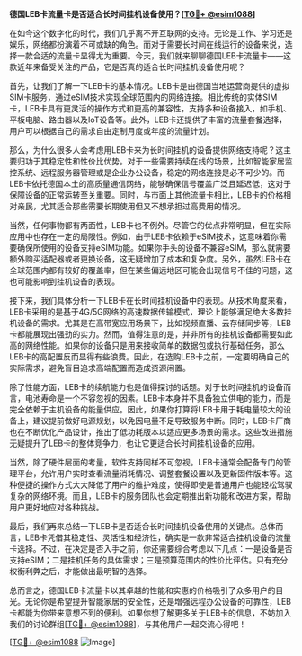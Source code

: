 **德国LEB卡流量卡是否适合长时间挂机设备使用？[[TG💪+ @esim1088](https://t.me/s/esim1088)]**

在如今这个数字化的时代，我们几乎离不开互联网的支持。无论是工作、学习还是娱乐，网络都扮演着不可或缺的角色。而对于需要长时间在线运行的设备来说，选择一款合适的流量卡显得尤为重要。今天，我们就来聊聊德国LEB卡流量卡——这款近年来备受关注的产品，它是否真的适合长时间挂机设备使用呢？

首先，让我们了解一下LEB卡的基本情况。LEB卡是由德国当地运营商提供的虚拟SIM卡服务，通过eSIM技术实现全球范围内的网络连接。相比传统的实体SIM卡，LEB卡具有更灵活的操作方式和更高的兼容性，支持多种设备接入，如手机、平板电脑、路由器以及IoT设备等。此外，LEB卡还提供了丰富的流量套餐选择，用户可以根据自己的需求自由定制月度或年度的流量计划。

那么，为什么很多人会考虑用LEB卡来为长时间挂机的设备提供网络支持呢？这主要归功于其稳定性和性价比优势。对于一些需要持续在线的场景，比如智能家居监控系统、远程服务器管理或是企业办公设备，稳定的网络连接是必不可少的。而LEB卡依托德国本土的高质量通信网络，能够确保信号覆盖广泛且延迟低，这对于保障设备的正常运转至关重要。同时，与市面上其他流量卡相比，LEB卡的价格相对亲民，尤其适合那些需要长期使用但又不想承担过高费用的情况。

当然，任何事物都有两面性，LEB卡也不例外。尽管它的优点非常明显，但在实际应用中也存在一定的局限性。例如，由于LEB卡依赖于eSIM技术，这意味着你需要确保所使用的设备支持eSIM功能。如果你手头的设备不兼容eSIM，那么就需要额外购买适配器或者更换设备，这无疑增加了成本和复杂度。另外，虽然LEB卡在全球范围内都有较好的覆盖率，但在某些偏远地区可能会出现信号不佳的问题，这也可能影响到挂机设备的表现。

接下来，我们具体分析一下LEB卡在长时间挂机设备中的表现。从技术角度来看，LEB卡采用的是基于4G/5G网络的高速数据传输模式，理论上能够满足绝大多数挂机设备的需求。尤其是在高带宽应用场景下，比如视频直播、云存储同步等，LEB卡都能展现出强劲的实力。然而，值得注意的是，并非所有的挂机设备都需要如此高的网络性能。如果你的设备只是用来接收简单的数据包或执行基础任务，那么LEB卡的高配置反而显得有些浪费。因此，在选购LEB卡之前，一定要明确自己的实际需求，避免盲目追求高端配置而造成资源闲置。

除了性能方面，LEB卡的续航能力也是值得探讨的话题。对于长时间挂机的设备而言，电池寿命是一个不容忽视的因素。LEB卡本身并不具备独立供电的能力，而是完全依赖于主机设备的能量供应。因此，如果你打算将LEB卡用于耗电量较大的设备上，建议提前做好电源规划，以免因电量不足导致服务中断。同时，LEB卡厂商也在不断优化产品设计，推出了低功耗版本以适应更多场景的需求。这些改进措施无疑提升了LEB卡的整体竞争力，也让它更适合长时间挂机设备的应用。

当然，除了硬件层面的考量，软件支持同样不可忽视。LEB卡通常会配备专门的管理平台，允许用户实时查看流量消耗情况、调整套餐设置以及更新固件版本等。这种便捷的操作方式大大降低了用户的维护难度，使得即使是普通用户也能轻松驾驭复杂的网络环境。而且，LEB卡的服务团队也会定期推出新功能和改进方案，帮助用户更好地应对各种挑战。

最后，我们再来总结一下LEB卡是否适合长时间挂机设备使用的关键点。总体而言，LEB卡凭借其稳定性、灵活性和经济性，确实是一款非常适合挂机设备的流量卡选择。不过，在决定是否入手之前，你还需要综合考虑以下几点：一是设备是否支持eSIM；二是挂机任务的具体需求；三是预算范围内的性价比评估。只有充分权衡利弊之后，才能做出最明智的选择。

总而言之，德国LEB卡流量卡以其卓越的性能和实惠的价格吸引了众多用户的目光。无论你是希望提升智能家居的安全性，还是增强远程办公设备的可靠性，LEB卡都能为你带来意想不到的便利。如果你想了解更多关于LEB卡的信息，不妨加入我们的讨论群组[[TG💪+ @esim1088](https://t.me/s/esim1088)]，与其他用户一起交流心得吧！

[[TG💪+ @esim1088](https://t.me/s/esim1088) ![Image](https://i.postimg.cc/4NQfJmqS/Snipaste-2025-05-13-00-14-12.png)]